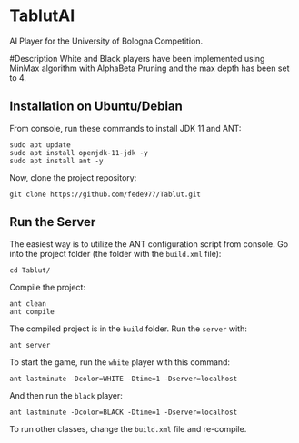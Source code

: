 # TablutAI
AI Player for the University of Bologna Competition.

#Description
White and Black players have been implemented using MinMax algorithm with AlphaBeta Pruning and the max depth has been set to 4.


## Installation on Ubuntu/Debian 

From console, run these commands to install JDK 11 and ANT:

```
sudo apt update
sudo apt install openjdk-11-jdk -y
sudo apt install ant -y
```

Now, clone the project repository:

```
git clone https://github.com/fede977/Tablut.git
```

## Run the Server

The easiest way is to utilize the ANT configuration script from console.
Go into the project folder (the folder with the `build.xml` file):
```
cd Tablut/
```

Compile the project:

```
ant clean
ant compile
```

The compiled project is in  the `build` folder.
Run the `server` with:

```
ant server
```

To start the game, run the `white` player with this command:

```
ant lastminute -Dcolor=WHITE -Dtime=1 -Dserver=localhost
```
And then run the `black` player:
```
ant lastminute -Dcolor=BLACK -Dtime=1 -Dserver=localhost
```
To run other classes, change the `build.xml` file and re-compile.
